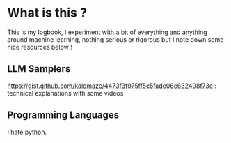 # What is this ?

This is my logbook, I experiment with a bit of everything and anything around machine learning, nothing serious or rigorous but I note down some nice resources below !

## LLM Samplers

https://gist.github.com/kalomaze/4473f3f975ff5e5fade06e632498f73e : technical explanations with some videos

## Programming Languages

I hate python.
